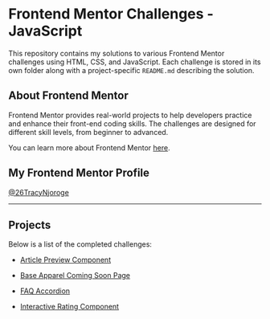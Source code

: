# Frontend Mentor Challenges - JavaScript

This repository contains my solutions to various Frontend Mentor challenges using HTML, CSS, and JavaScript. Each challenge is stored in its own folder along with a project-specific `README.md` describing the solution.

## About Frontend Mentor
Frontend Mentor provides real-world projects to help developers practice and enhance their front-end coding skills. The challenges are designed for different skill levels, from beginner to advanced.

You can learn more about Frontend Mentor [here](https://www.frontendmentor.io/).

## My Frontend Mentor Profile
[@26TracyNjoroge](https://www.frontendmentor.io/profile/26TracyNjoroge)

---

## Projects
Below is a list of the completed challenges:

- [Article Preview Component](https://frontend-mentor-js-article-preview-card.vercel.app/)

- [Base Apparel Coming Soon Page](https://frontend-mentor-base-apparel-nu.vercel.app/)

- [FAQ Accordion](https://frontend-mentor-js-faq-accordion.vercel.app/)

- [Interactive Rating Component](https://frontend-mentor-interactive-rating-zeta.vercel.app/)
